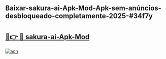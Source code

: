 ## Baixar-sakura-ai-Apk-Mod-Apk-sem-anúncios-desbloqueado-completamente-2025-#34f7y

# <h2><a href="https://ainizakaria.my?title=sakura-ai-Apk-Mod&ref=20M">🔗👉 🔴 sakura-ai-Apk-Mod</a></h2>

[![acn](https://github.com/user-attachments/assets/0f9c940e-d8b0-45ae-aac7-cd30a18b3e1c)](https://ainizakaria.my?title=sakura-ai-Apk-Mod&ref=20M)

